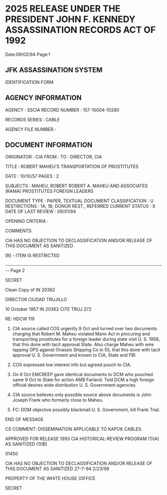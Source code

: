 # 2025 RELEASE UNDER THE PRESIDENT JOHN F. KENNEDY ASSASSINATION RECORDS ACT OF 1992

Date:09/02/94
Page:1

## JFK ASSASSINATION SYSTEM

IDENTIFICATION FORM

## AGENCY INFORMATION

AGENCY : SSCIA
RECORD NUMBER : 157-10004-10280

RECORDS SERIES :
CABLE

AGENCY FILE NUMBER :

## DOCUMENT INFORMATION

ORIGINATOR : CIA
FROM :
TO : DIRECTOR, CIA

TITLE :
ROBERT MAHEU'S TRANSPORTATION OF PROSTITUTES

DATE : 10/10/57
PAGES : 2

SUBJECTS :
MAHEU, ROBERT
ROBERT A. MAHEU AND ASSOCIATES (RAMA)
PROSTITUTES
FOREIGN LEADERS

DOCUMENT TYPE : PAPER, TEXTUAL DOCUMENT
CLASSIFICATION : U
RESTRICTIONS : 1A, 1B, DONOR REST., REFERRED
CURRENT STATUS : X
DATE OF LAST REVIEW : 09/01/94

OPENING CRITERIA :

COMMENTS:

CIA HAS NO OBJECTION TO
DECLASSIFICATION AND/OR
RELEASE OF THIS DOCUMENT
AS SANITIZED

[R] - ITEM IS RESTRICTED


-------------------------------------------------------------------------------- Page 2

SECRET

Clean Copy of IN 20362

DIRECTOR
CIUDAD TRUJILLO

10 October 1957
IN 20362
CITE TRUJ 272

RE: HDCW 119

1. CIA source called COS urgently 9 Oct and turned over two
   documents charging that Robert M. Maheu violated Mann Act in
   procuring and transporting prostitutes for a foreign leader during
   state visit U. S. 1956, that this done with tacit approval State.
   Also charge Maheu with wire tapping OPS against Onassis Shipping
   Co in 55, that this done with tacit approval U. S. Government and
   known to CIA, State and FBI.

2. COS expressed low interest info but agreed pouch to
   CIA.

3. On 8 Oct EMCREEP gave identical documents to DCM who
   pouched same 9 Oct to State for action AMB Farland. Told DCM a
   high foreign official desires wide distribution U. S. Government
   agencies.

4. CIA source believes only possible source above documents
   is John Joseph Frank who formerly close to Maheu.

5. FC: DOM objective possibly blackmail U. S. Government,
   kill Frank Trial.

END OF MESSAGE

CS COMMENT: DISSEMINATION APPLICABLE TO KAPOK CABLES.

APPROVED FOR RELEASE 1993
CIA HISTORICAL-REVIEW PROGRAM
(1)(A) AS SANITIZED
(1)(B)

01450

CIA HAS NO OBJECTION TO
DECLASSIFICATION AND/OR
RELEASE OF THIS DOCUMENT
AS SANITIZED
27-7-94
2/23/98

PROPERTY OF
THE WHITE HOUSE (OFFICE

SECRET
